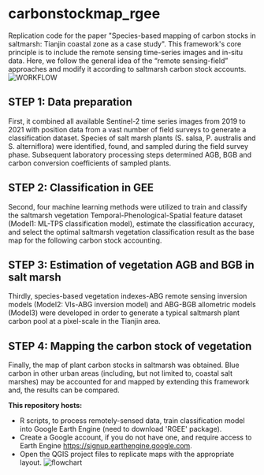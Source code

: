# carbonstockmap_rgee
Replication code for the paper "Species-based mapping of carbon stocks in saltmarsh: Tianjin coastal zone as a case study". This framework's core principle is to include the remote sensing time-series images and in-situ data. Here, we follow the general idea of the “remote sensing-field” approaches and modify it according to saltmarsh carbon stock accounts.
![WORKFLOW](https://user-images.githubusercontent.com/67305906/200231159-61fd4a5a-9246-46bd-8fed-17cd0bfd0d65.png)
##  STEP 1: Data preparation
First, it combined all available Sentinel-2 time series images from 2019 to 2021 with position data from a vast number of field surveys to generate a classification dataset. Species of salt marsh plants (S. salsa, P. australis and S. alterniflora) were identified, found, and sampled during the field survey phase. Subsequent laboratory processing steps determined AGB, BGB and carbon conversion coefficients of sampled plants.
##  STEP 2: Classification in GEE
Second, four machine learning methods were utilized to train and classify the saltmarsh vegetation Temporal-Phenological-Spatial feature dataset (Model1: ML-TPS classification model), estimate the classification accuracy, and select the optimal saltmarsh vegetation classification result as the base map for the following carbon stock accounting.
##  STEP 3: Estimation of vegetation AGB and BGB in salt marsh
Thirdly, species-based vegetation indexes-ABG remote sensing inversion models (Model2: VIs-ABG inversion model) and ABG-BGB allometric models (Model3) were developed in order to generate a typical saltmarsh plant carbon pool at a pixel-scale in the Tianjin area.
##  STEP 4: Mapping the carbon stock of vegetation
Finally, the map of plant carbon stocks in saltmarsh was obtained. Blue carbon in other urban areas (including, but not limited to, coastal salt marshes) may be accounted for and mapped by extending this framework and, the results can be compared.

**This repository hosts:**
* R scripts, to process remotely-sensed data, train classification model into Google Earth Engine (need to download 'RGEE' package).
* Create a Google account, if you do not have one, and require access to Earth Engine https://signup.earthengine.google.com.
* Open the QGIS project files to replicate maps with the appropriate layout.
![flowchart](https://user-images.githubusercontent.com/67305906/200231181-c97f9e92-7e3c-41dd-adb1-2b04a8da8f07.png)
